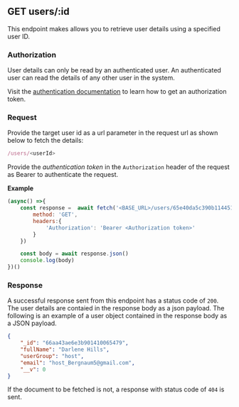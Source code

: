 ## GET users/:id

This endpoint makes allows you to retrieve user details using a specified user ID.

### Authorization
User details can only be read by an authenticated user. An authenticated user can read the details of any other user in the system. 

Visit the [authentication documentation](../../authentication/authentication.md) to learn how to get an authorization token.

### Request
Provide the target user id as a url parameter in the request url as shown below to fetch the details:

```javascript
/users/<userId>
```

Provide the *authentication token* in the `Authorization` header of the request as Bearer to authenticate the request.

**Example**
```javascript
(async() =>{
    const response =  await fetch('<BASE_URL>/users/65e40da5c390b114451cebb5',{
        method: 'GET',
        headers:{
            'Authorization': 'Bearer <Authorization token>'
        }
    })

    const body = await response.json()
    console.log(body)
})()
```

### Response
A successful response sent from this endpoint has a status code of `200`. The user details are contaied in the response body as a json payload. The following is an example of a user object contained in the response body as a JSON payload.

```json
{
    "_id": "66aa43ae6e3b901410065479",
    "fullName": "Darlene Hills",
    "userGroup": "host",
    "email": "host_Bergnaum5@gmail.com",
    "__v": 0
}
```
If the document to be fetched is not, a response with status code of `404` is sent.